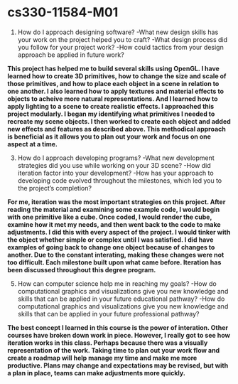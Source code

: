 # cs330-11584-M01

1. How do I approach designing software?
-What new design skills has your work on the project helped you to craft?
-What design process did you follow for your project work?
-How could tactics from your design approach be applied in future work?

**This project has helped me to build several skills using OpenGL. I have learned how to create 3D primitives, how to change the size and scale of those primitives, and how to place each object in a scene in relation to one another. I also learned how to apply textures and material effects to objects to acheive more natural representations. And I learned how to apply lighting to a scene to create realistic effects. I approached this project modularly. I began my identifying what primitives I needed to recreate my scene objects. I then worked to create each object and added new effects and features as described above. This methodical approach is beneficial as it allows you to plan out your work and focus on one aspect at a time.**

3. How do I approach developing programs?
-What new development strategies did you use while working on your 3D scene?
-How did iteration factor into your development?
-How has your approach to developing code evolved throughout the milestones, which led you to the project’s completion?

**For me, iteration was the most important strategies on this project. After reading the material and examining some example code, I would begin with one primitive like a cube. Once coded, I would render the cube, examine how it met my needs, and then went back to the code to make adjustments. I did this with every aspect of the project. I would tinker with the object whether simple or complex until I was satisfied. I did have examples of going back to change one object because of changes to another. Due to the constant interating, making these changes were not too difficult. Each milestone built upon what came before. Iteration has been discussed throughout this degree program.**

5. How can computer science help me in reaching my goals?
-How do computational graphics and visualizations give you new knowledge and skills that can be applied in your future educational pathway?
-How do computational graphics and visualizations give you new knowledge and skills that can be applied in your future professional pathway?

**The best concept I learned in this course is the power of interation. Other courses have broken down work in piece. However, I really got to see how iteration works in this class. Perhaps because there was a visually representation of the work. Taking time to plan out your work flow and create a roadmap will help manage my time and make me more productive. Plans may change and expectations may be revised, but with a plan in place, teams can make adjustments more quickly.**

